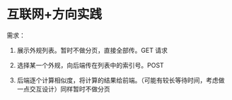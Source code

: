 # 互联网+方向实践

需求：

1. 展示外规列表。暂时不做分页，直接全部传。GET 请求

2. 选择某一个外规，向后端传在列表中的索引号。POST

3. 后端逐个计算相似度，将计算的结果给前端。（可能有较长等待时间，考虑做一点交互设计）同样暂时不做分页